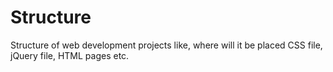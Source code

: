 # Structure
Structure of web development projects like, where will it be placed CSS file, jQuery file, HTML pages etc.
